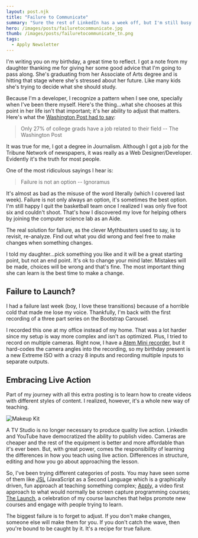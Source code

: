 ```yaml
---
layout: post.njk
title: "Failure to Communicate"
summary: "Sure the rest of LinkedIn has a week off, but I'm still busy making content...Here's the latest edition of Apply...the Newsletters for Developers and others who might not know what a Full Stack Developer is."
hero: /images/posts/failuretocommunicate.jpg
thumb: /images/posts/failuretocommunicate_tn.png
tags:
  - Apply Newsletter
---
```


I'm writing you on my birthday, a great time to reflect. I got a note from my daughter thanking me for giving her some good advice that I'm going to pass along. She's graduating from her Associate of Arts degree and is hitting that stage where she's stressed about her future. Like many kids she's trying to decide what she should study.

Because I'm a developer, I recognize a pattern when I see one, specially when I've been there myself. Here's the thing...what she chooses at this point in her life isn't that important; it's her ability to adjust that matters. Here's what the [Washington Post had to say](https://www.washingtonpost.com/news/wonk/wp/2013/05/20/only-27-percent-of-college-grads-have-a-job-related-to-their-major/):

> Only 27% of college grads have a job related to their field -- The Washington Post

It was true for me, I got a degree in Journalism. Although I got a job for the Tribune Network of newspapers, it was really as a Web Designer/Developer. Evidently it's the truth for most people.

One of the most ridiculous sayings I hear is:

> Failure is not an option -- Ignoramus

It's almost as bad as the misuse of the word literally (which I covered last week). Failure is not only always an option, it's sometimes the best option. I'm still happy I quit the basketball team once I realized I was only five foot six and couldn't shoot. That's how I discovered my love for helping others by joining the computer science lab as an Aide.

<lite-youtube videoid="TrY3ggqwo54"></lite-youtube>

The real solution for failure, as the clever Mythbusters used to say, is to revisit, re-analyze. Find out what you did wrong and feel free to make changes when something changes.

I told my daughter...pick something you like and it will be a great starting point, but not an end point. It's ok to change your mind later. Mistakes will be made, choices will be wrong and that's fine. The most important thing she can learn is the best time to make a change.

## Failure to Launch?

I had a failure last week (boy, I love these transitions) because of a horrible cold that made me lose my voice. Thankfully, I'm back with the first recording of a three part series on the Bootstrap Carousel.

<lite-youtube videoid="KHF6nysy0-c"></lite-youtube>

I recorded this one at my office instead of my home. That was a lot harder since my setup is way more complex and isn't as optimized. Plus, I tried to record on multiple cameras. Right now, I have a [Atem Mini recorder](https://www.blackmagicdesign.com/products/atemmini), but it hard-codes the camera angles into the recording, so my birthday present is a new Extreme ISO with a crazy 8 inputs and recording multiple inputs to separate outputs.

## Embracing Live Action

Part of my journey with all this extra posting is to learn how to create videos with different styles of content. I realized, however, it's a whole new way of teaching.

![Makeup Kit](https://media-exp1.licdn.com/dms/image/C4E12AQHFwCFO5ZrvYg/article-inline_image-shrink_1500_2232/0/1617818012938?e=1629936000&v=beta&t=CRFDuBkSe3XBHumJFoPkTEqLmEqxDzGo6OIaf80NOAA)

A TV Studio is no longer necessary to produce quality live action. LinkedIn and YouTube have democratized the ability to publish video. Cameras are cheaper and the rest of the equipment is better and more affordable than it's ever been. But, with great power, comes the responsibility of learning the differences in how you teach using live action. Differences in structure, editing and how you go about approaching the lesson.

So, I've been trying different categories of posts. You may have seen some of them like [JSL](https://www.youtube.com/watch?v=TLb0FyS2p2c) (JavaScript as a Second Language which is a graphically driven, fun approach at teaching something complex; [Apply](https://www.youtube.com/watch?v=UQkhm_fQnOU), a video first approach to what would normally be screen capture programming courses; [The Launch](https://www.youtube.com/watch?v=6ULHBv_0Y3U&t=51s), a celebration of my course launches that helps promote new courses and engage with people trying to learn.

<lite-youtube videoid="TLb0FyS2p2c"></lite-youtube>

The biggest failure is to forget to adjust. If you don't make changes, someone else will make them for you. If you don't catch the wave, then you're bound to be caught by it. It's a recipe for true failure.
